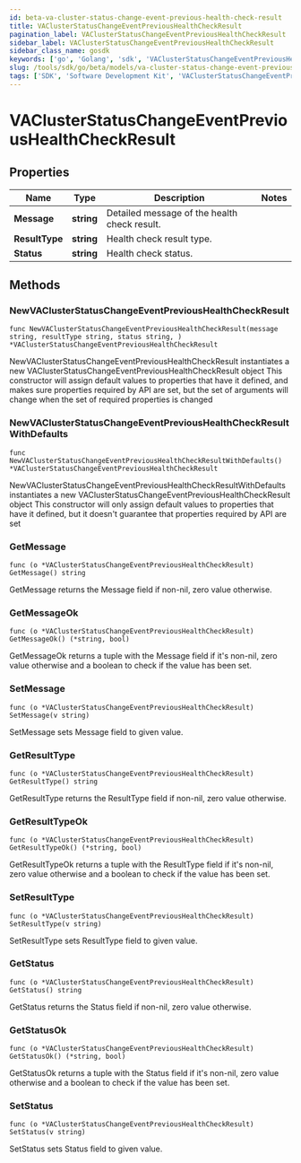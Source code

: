 ```yaml
---
id: beta-va-cluster-status-change-event-previous-health-check-result
title: VAClusterStatusChangeEventPreviousHealthCheckResult
pagination_label: VAClusterStatusChangeEventPreviousHealthCheckResult
sidebar_label: VAClusterStatusChangeEventPreviousHealthCheckResult
sidebar_class_name: gosdk
keywords: ['go', 'Golang', 'sdk', 'VAClusterStatusChangeEventPreviousHealthCheckResult', 'BetaVAClusterStatusChangeEventPreviousHealthCheckResult'] 
slug: /tools/sdk/go/beta/models/va-cluster-status-change-event-previous-health-check-result
tags: ['SDK', 'Software Development Kit', 'VAClusterStatusChangeEventPreviousHealthCheckResult', 'BetaVAClusterStatusChangeEventPreviousHealthCheckResult']
---
```


# VAClusterStatusChangeEventPreviousHealthCheckResult

## Properties

Name | Type | Description | Notes
------------ | ------------- | ------------- | -------------
**Message** | **string** | Detailed message of the health check result. | 
**ResultType** | **string** | Health check result type. | 
**Status** | **string** | Health check status. | 

## Methods

### NewVAClusterStatusChangeEventPreviousHealthCheckResult

`func NewVAClusterStatusChangeEventPreviousHealthCheckResult(message string, resultType string, status string, ) *VAClusterStatusChangeEventPreviousHealthCheckResult`

NewVAClusterStatusChangeEventPreviousHealthCheckResult instantiates a new VAClusterStatusChangeEventPreviousHealthCheckResult object
This constructor will assign default values to properties that have it defined,
and makes sure properties required by API are set, but the set of arguments
will change when the set of required properties is changed

### NewVAClusterStatusChangeEventPreviousHealthCheckResultWithDefaults

`func NewVAClusterStatusChangeEventPreviousHealthCheckResultWithDefaults() *VAClusterStatusChangeEventPreviousHealthCheckResult`

NewVAClusterStatusChangeEventPreviousHealthCheckResultWithDefaults instantiates a new VAClusterStatusChangeEventPreviousHealthCheckResult object
This constructor will only assign default values to properties that have it defined,
but it doesn't guarantee that properties required by API are set

### GetMessage

`func (o *VAClusterStatusChangeEventPreviousHealthCheckResult) GetMessage() string`

GetMessage returns the Message field if non-nil, zero value otherwise.

### GetMessageOk

`func (o *VAClusterStatusChangeEventPreviousHealthCheckResult) GetMessageOk() (*string, bool)`

GetMessageOk returns a tuple with the Message field if it's non-nil, zero value otherwise
and a boolean to check if the value has been set.

### SetMessage

`func (o *VAClusterStatusChangeEventPreviousHealthCheckResult) SetMessage(v string)`

SetMessage sets Message field to given value.


### GetResultType

`func (o *VAClusterStatusChangeEventPreviousHealthCheckResult) GetResultType() string`

GetResultType returns the ResultType field if non-nil, zero value otherwise.

### GetResultTypeOk

`func (o *VAClusterStatusChangeEventPreviousHealthCheckResult) GetResultTypeOk() (*string, bool)`

GetResultTypeOk returns a tuple with the ResultType field if it's non-nil, zero value otherwise
and a boolean to check if the value has been set.

### SetResultType

`func (o *VAClusterStatusChangeEventPreviousHealthCheckResult) SetResultType(v string)`

SetResultType sets ResultType field to given value.


### GetStatus

`func (o *VAClusterStatusChangeEventPreviousHealthCheckResult) GetStatus() string`

GetStatus returns the Status field if non-nil, zero value otherwise.

### GetStatusOk

`func (o *VAClusterStatusChangeEventPreviousHealthCheckResult) GetStatusOk() (*string, bool)`

GetStatusOk returns a tuple with the Status field if it's non-nil, zero value otherwise
and a boolean to check if the value has been set.

### SetStatus

`func (o *VAClusterStatusChangeEventPreviousHealthCheckResult) SetStatus(v string)`

SetStatus sets Status field to given value.



